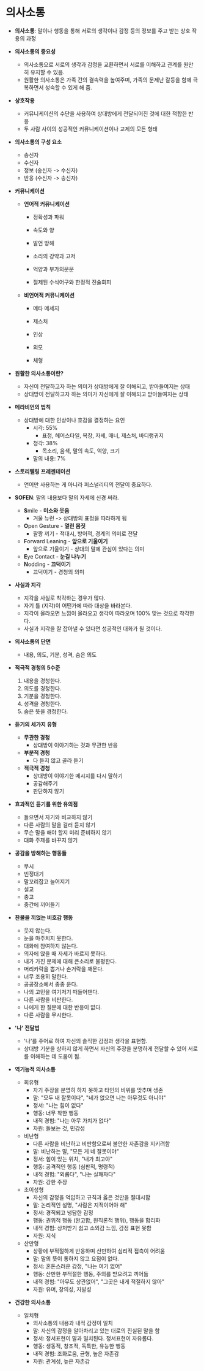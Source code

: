 # 의사소통

- **의사소통**: 말이나 행동을 통해 서로의 생각이나 감정 등의 정보를 주고 받는 상호 작용의 과정

- **의사소통의 중요성**

  - 의사소통으로 서로의 생각과 감정을 교환하면서 서로를 이해하고 관계를 원만히 유지할 수 있음.
  - 원활한 의사소통은 가족 간의 결속력을 높여주며, 가족의 문제난 갈등을 함께 극복하면서 성숙할 수 있게 해 줌.

- **상호작용**

  - 커뮤니케이션의 수단을 사용하여 상대방에게 전달되어진 것에 대한 적합한 반응
  - 두 사람 사이의 성공적인 커뮤니케이션이나 교제의 모든 형태

- **의사소통의 구성 요소**

  - 송신자
  - 수신자
  - 정보 (송신자 -> 수신자)
  - 반응 (수신자 -> 송신자)

- **커뮤니케이션**

  - **언어적 커뮤니케이션**

    - 정확성과 파워

    - 속도와 양

    - 발언 방해

    - 소리의 강약과 고저

    - 억양과 부가의문문

    - 절제된 수식어구와 한정적 진술회피

  - **비언어적 커뮤니케이션**

    - 메타 메세지

    - 제스처

    - 인상

    - 외모

    - 체형

- **원활한 의사소통이란?**

  - 자신이 전달하고자 하는 의미가 상대방에게 잘 이해되고, 받아들여지는 상태
  - 상대방이 전달하고자 하는 의미가 자신에게 잘 이해되고 받아들여지는 상태

- **메라비언의 법칙**

  - 상대방에 대한 인상이나 호감을 결정하는 요인
    - 시각: 55%
      - 표정, 헤어스타일, 복장, 자세, 매너, 제스처, 바디랭귀지
    - 청각: 38%
      - 목소리, 음색, 말의 속도, 억양, 크기
    - 말의 내용: 7%

- **스토리텔링 프레젠테이션**

  - 언어만 사용하는 게 아니라 퍼스널리티의 전달이 중요하다.

- **SOFEN**: 말의 내용보다 말의 자세에 신경 써라.

  - **S**mile - **미소와 웃음**
    - 거울 뉴런 -> 상대방의 표정을 따라하게 됨
  - **O**pen Gesture - **열린 몸짓**
    - 팔짱 끼기 - 적대시, 방어적, 경계의 의미로 전달
  - **F**orward Leaning - **앞으로 기울이기**
    - 앞으로 기울이기 - 상대의 말에 관심이 있다는 의미
  - **E**ye Contact - **눈길 나누기**
  - **N**odding - **끄덕이기**
    - 끄덕이기 - 경청의 의미

- **사실과 지각**

  - 지각을 사실로 착각하는 경우가 많다.
  - 자기 틀 (지각)이 어떤가에 따라 대상을 바라본다.
  - 지각이 올라오면 느낌이 올라오고 생각이 따라오며 100% 맞는 것으로 착각한다.
  - 사실과 지각을 잘 잡아낼 수 있다면 성공적인 대화가 될 것이다.

- **의사소통의 단면**

  - 내용, 의도, 기분, 성격, 숨은 의도

- **적극적 경청의 5수준**

  1. 내용을 경청한다.
  2. 의도를 경청한다.
  3. 기분을 경청한다.
  4. 성격을 경청한다.
  5. 숨은 뜻을 경청한다.

- **듣기의 세가지 유형**

  - **무관한 경청**
    - 상대방이 이야기하는 것과 무관한 반응
  - **부분적 경청**
    - 다 듣지 않고 골라 듣기
  - **적극적 경청**
    - 상대방이 이야기한 메시지를 다시 말하기
    - 공감해주기
    - 판단하지 않기

- **효과적인 듣기를 위한 유의점**

  - 들으면서 자기와 비교하지 않기
  - 다른 사람의 말을 걸러 듣지 않기
  - 무슨 말을 해야 할지 미리 준비하지 않기
  - 대화 주제를 바꾸지 않기

- **공감을 방해하는 행동들**

  - 무시
  - 빈정대기
  - 말꼬리잡고 늘어지기
  - 설교
  - 충고
  - 중간에 끼어들기

- **찬물을 끼얹는 비호감 행동**

  - 웃지 않는다.
  - 눈을 마주치지 못한다.
  - 대화에 참여하지 않는다.
  - 의자에 앉을 때 자세가 바르지 못하다.
  - 내가 가진 문제에 대해 큰소리로 불평한다.
  - 머리카락을 뽑거나 손거락을 깨문다.
  - 너무 조용히 말한다.
  - 공공장소에서 종종 운다.
  - 나의 고민을 여기저기 떠들어댄다.
  - 다른 사람을 비판한다.
  - 나에게 한 질문에 대한 반응이 없다.
  - 다른 사람을 무시한다.

- **'나' 전달법**

  - '나'를 주어로 하여 자신의 솔직한 감정과 생각을 표현함.
  - 상대방 기분을 상하지 않게 하면서 자신의 주장을 분명하게 전달할 수 있어 서로를 이해하는 데 도움이 됨.

- **역기능적 의사소통**

  - 회유형
    - 자기 주장을 분명히 하지 못하고 타인의 비위를 맞추며 생존
    - 말: "모두 내 잘못이다", "네가 없으면 나는 아무것도 아니야"
    - 정서: "나는 힘이 없다"
    - 행동: 너무 착한 행동
    - 내적 경험: "나는 아무 가치가 없다"
    - 자원: 돌보는 것, 민감성
  - 비난형
    - 다른 사람을 비난하고 비판함으로써 불안한 자존감을 지키려함
    - 말: 비난하는 말, "모든 게 네 잘못이야"
    - 정서: 힘이 있는 위치, "내가 최고야"
    - 행동: 공격적인 행동 (심판적, 명령적)
    - 내적 경험: "외롭다", "나는 실패자다"
    - 자원: 강한 주장
  - 초이성형
    - 자신의 감정을 억압하고 규칙과 옳은 것만을 절대시함
    - 말: 논리적인 설명, "사람은 지적이어야 해"
    - 정서: 경직되고 냉담한 감정
    - 행동: 권위적 행동 (완고함, 원칙론적 행위), 행동을 합리화
    - 내적 경험: 상처받기 쉽고 소외감 느낌, 감정 표현 못함
    - 자원: 지식
  - 산만형
    - 상황에 부적절하게 반응하며 산만하여 심리적 접촉이 어려움
    - 말: 말의 뜻이 통하지 않고 요점이 없다.
    - 정서: 혼돈스러운 감정, "나는 여기 없어"
    - 행동: 산만한 부적절한 행동, 주의를 받으려고 끼어듦
    - 내적 경험: "아무도 상관없어", "그곳은 내게 적절하지 않아"
    - 자원: 유머, 창의성, 자발성

- **건강한 의사소통**

  - 일치형
    - 의사소통의 내용과 내적 감정이 일치
    - 말: 자신의 감정을 알아차리고 있는 대로의 진실된 말을 함
    - 정서: 정서표현이 말과 일치된다. 정서표현이 자유롭다.
    - 행동: 생동적, 창조적, 독특한, 유능한 행동
    - 내적 경험: 조화로움, 균형, 높은 자존감
    - 자원: 관계성, 높은 자존감

